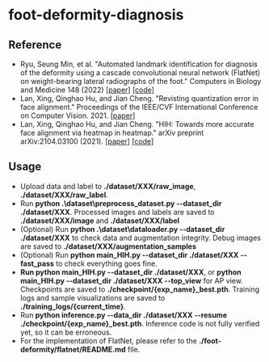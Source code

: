 # foot-deformity-diagnosis


## Reference
- Ryu, Seung Min, et al. "Automated landmark identification for diagnosis of the deformity using a cascade convolutional neural network (FlatNet) on weight-bearing lateral radiographs of the foot." Computers in Biology and Medicine 148 (2022) [[paper]](https://dl.acm.org/doi/abs/10.1016/j.compbiomed.2022.105914) [[code]](https://github.com/kevinkwshin/FlatNet)
- Lan, Xing, Qinghao Hu, and Jian Cheng. "Revisting quantization error in face alignment." Proceedings of the IEEE/CVF International Conference on Computer Vision. 2021. [[paper]](https://openaccess.thecvf.com/content/ICCV2021W/MFR/papers/Lan_Revisting_Quantization_Error_in_Face_Alignment_ICCVW_2021_paper.pdf)
- Lan, Xing, Qinghao Hu, and Jian Cheng. "HIH: Towards more accurate face alignment via heatmap in heatmap." arXiv preprint arXiv:2104.03100 (2021). [[paper]](https://arxiv.org/abs/2104.03100) [[code]](https://github.com/starhiking/HeatmapInHeatmap)


## Usage 
* Upload data and label to **./dataset/XXX/raw_image**, **./dataset/XXX/raw_label**. 
* Run **python .\dataset\preprocess_dataset.py --dataset_dir ./dataset/XXX**. Processed images and labels are saved to **./dataset/XXX/image** and **./dataset/XXX/label** 
* (Optional) Run **python .\dataset\dataloader.py --dataset_dir ./dataset/XXX** to check data and augmentation integrity. Debug images are saved to **./dataset/XXX/augmentation_samples** 
* (Optional) Run **python main_HIH.py --dataset_dir ./dataset/XXX --fast_pass** to check everything goes fine. 
* **Run python main_HIH.py --dataset_dir ./dataset/XXX**, or **python main_HIH.py --dataset_dir ./dataset/XXX --top_view** for AP view. Checkpoints are saved to **./checkpoint/{exp_name}_best.pth**. Training logs and sample visualizations are saved to **./training_logs/{current_time}**. 
* Run **python inference.py --data_dir ./dataset/XXX --resume ./checkpoint/{exp_name}_best.pth**. Inference code is not fully verified yet, so it can be erroneous. 
* For the implementation of FlatNet, please refer to the **./foot-deformity/flatnet/README.md** file. 
